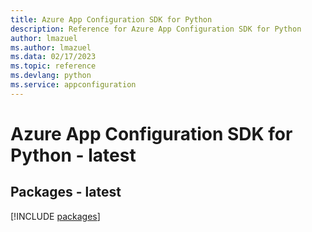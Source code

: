 ```yaml
---
title: Azure App Configuration SDK for Python
description: Reference for Azure App Configuration SDK for Python
author: lmazuel
ms.author: lmazuel
ms.data: 02/17/2023
ms.topic: reference
ms.devlang: python
ms.service: appconfiguration
---
```

# Azure App Configuration SDK for Python - latest
## Packages - latest
[!INCLUDE [packages](app-configuration-index.md)]